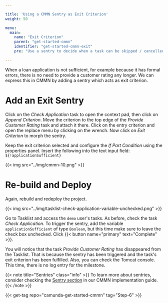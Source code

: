 ```yaml
---

title: 'Using a CMMN Sentry as Exit Criterion'
weight: 50

menu:
  main:
    name: "Exit Criterion"
    parent: "get-started-cmmn"
    identifier: "get-started-cmmn-exit"
    pre: "Use a sentry to decide when a task can be skipped / cancelled."

---
```


When a loan application is not sufficient, for example because it has formal errors, there is no need to provide a customer rating any longer. We can express this in CMMN by adding a sentry which acts as exit criterion.

# Add an Exit Sentry

Click on the *Check Application* task to open the context pad, then click on *Append Criterion*. Move the criterion to the top edge of the *Provide Customer Rating* task and attach it there. Click on the entry criterion and open the replace menu by clicking on the wrench. Now click on *Exit Criterion* to morph the sentry.

Keep the exit criterion selected and configure the *If Part Condition* using the properties panel. Insert the following into the text input field: `${!applicationSufficient}`

{{< img src="../img/cmmn-10.png" >}}

# Re-build and Deploy

Again, rebuild and redeploy the project.

{{< img src="../img/tasklist-check-application-variable-unchecked.png" >}}

Go to Tasklist and access the `demo` user's tasks. As before, check the task *Check Application*. To trigger the sentry, add the variable `applicationSufficient` of type `Boolean`, but this time make sure to leave the check box unchecked. Click {{< button name="primary" text="Complete" >}}.

You will notice that the task *Provide Customer Rating* has disappeared from the Tasklist. That is because the sentry has been triggered and the task's exit criterion has been fulfilled. Also, you can check the Tomcat console. This time, there is no log entry for the milestone.

{{< note title="Sentries" class="info" >}}
To learn more about sentries, consider checking the [Sentry section](/manual/latest/reference/cmmn11/sentry) in our CMMN implementation guide.
{{< /note >}}

{{< get-tag repo="camunda-get-started-cmmn" tag="Step-6" >}}
